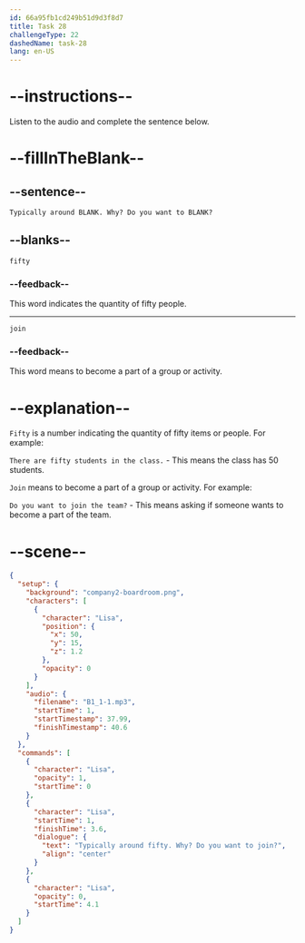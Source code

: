 ```yaml
---
id: 66a95fb1cd249b51d9d3f8d7
title: Task 28
challengeType: 22
dashedName: task-28
lang: en-US
---
```

<!--
AUDIO REFERENCE:
Lisa: Typically around fifty. Why? Do you want to join?
-->

# --instructions--

Listen to the audio and complete the sentence below.

# --fillInTheBlank--

## --sentence--

`Typically around BLANK. Why? Do you want to BLANK?`

## --blanks--

`fifty`

### --feedback--

This word indicates the quantity of fifty people.

---
`join`

### --feedback--

This word means to become a part of a group or activity.

# --explanation--

`Fifty` is a number indicating the quantity of fifty items or people. For example:

`There are fifty students in the class.` - This means the class has 50 students.

`Join` means to become a part of a group or activity. For example:

`Do you want to join the team?` - This means asking if someone wants to become a part of the team.

# --scene--

```json
{
  "setup": {
    "background": "company2-boardroom.png",
    "characters": [
      {
        "character": "Lisa",
        "position": {
          "x": 50,
          "y": 15,
          "z": 1.2
        },
        "opacity": 0
      }
    ],
    "audio": {
      "filename": "B1_1-1.mp3",
      "startTime": 1,
      "startTimestamp": 37.99,
      "finishTimestamp": 40.6
    }
  },
  "commands": [
    {
      "character": "Lisa",
      "opacity": 1,
      "startTime": 0
    },
    {
      "character": "Lisa",
      "startTime": 1,
      "finishTime": 3.6,
      "dialogue": {
        "text": "Typically around fifty. Why? Do you want to join?",
        "align": "center"
      }
    },
    {
      "character": "Lisa",
      "opacity": 0,
      "startTime": 4.1
    }
  ]
}
```
